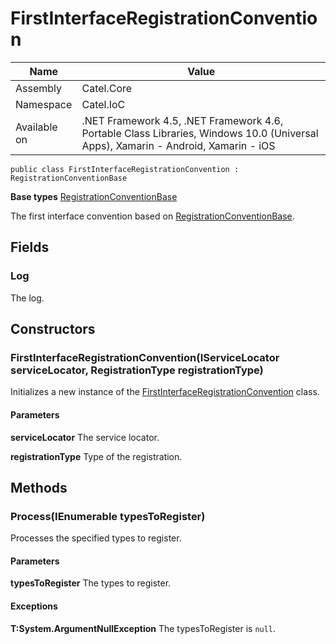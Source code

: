 

# FirstInterfaceRegistrationConvention

Name|Value
---|---
Assembly|Catel.Core
Namespace|Catel.IoC
Available on|.NET Framework 4.5, .NET Framework 4.6, Portable Class Libraries, Windows 10.0 (Universal Apps), Xamarin - Android, Xamarin - iOS

```
public class FirstInterfaceRegistrationConvention : RegistrationConventionBase
```

**Base types**
[RegistrationConventionBase](/Catel.Core\Catel\IoC\RegistrationConventionBase.md)


The first interface convention based on [RegistrationConventionBase](#).



## Fields

### Log

The log.



## Constructors

### FirstInterfaceRegistrationConvention(IServiceLocator serviceLocator, RegistrationType registrationType)

Initializes a new instance of the [FirstInterfaceRegistrationConvention](#) class.

#### Parameters

**serviceLocator**
The service locator.

**registrationType**
Type of the registration.



## Methods

### Process(IEnumerable<Type> typesToRegister)

Processes the specified types to register.

#### Parameters

**typesToRegister**
The types to register.

#### Exceptions

**T:System.ArgumentNullException**
The typesToRegister is ```null```.



